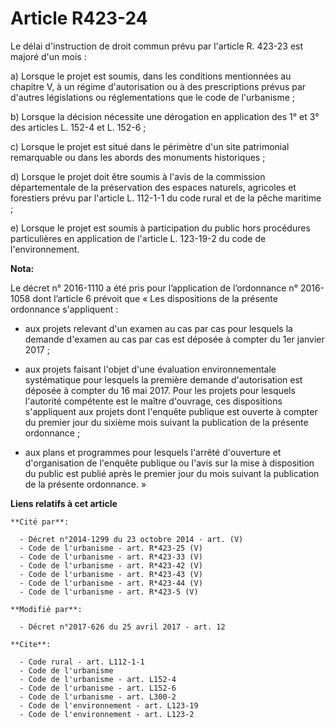 # Article R423-24

Le délai d'instruction de droit commun prévu par l'article R. 423-23 est majoré d'un mois :

a) Lorsque le projet est soumis, dans les conditions mentionnées au chapitre V, à un régime d'autorisation ou à des
prescriptions prévus par d'autres législations ou réglementations que le code de l'urbanisme ;

b) Lorsque la décision nécessite une dérogation en application des 1° et 3° des articles L. 152-4 et L. 152-6 ;

c) Lorsque le projet est situé dans le périmètre d'un site patrimonial remarquable ou dans les abords des monuments
historiques ;

d) Lorsque le projet doit être soumis à l'avis de la commission départementale de la préservation des espaces naturels,
agricoles et forestiers prévu par l'article L. 112-1-1 du code rural et de la pêche maritime ;

e) Lorsque le projet est soumis à participation du public hors procédures particulières en application de l'article L.
123-19-2 du code de l'environnement.

**Nota:**

Le décret n° 2016-1110 a été pris pour l’application de l’ordonnance n° 2016-1058 dont l’article 6 prévoit que « Les
dispositions de la présente ordonnance s'appliquent : 

- aux projets relevant d'un examen au cas par cas pour lesquels la demande d'examen au cas par cas est déposée à compter du
1er janvier 2017 ; 

- aux projets faisant l'objet d'une évaluation environnementale systématique pour lesquels la première demande d'autorisation
est déposée à compter du 16 mai 2017. Pour les projets pour lesquels l'autorité compétente est le maître d'ouvrage, ces
dispositions s'appliquent aux projets dont l'enquête publique est ouverte à compter du premier jour du sixième mois suivant
la publication de la présente ordonnance ; 

- aux plans et programmes pour lesquels l'arrêté d'ouverture et d'organisation de l'enquête publique ou l'avis sur la mise à
disposition du public est publié après le premier jour du mois suivant la publication de la présente ordonnance. »

**Liens relatifs à cet article**

	**Cité par**:

	  - Décret n°2014-1299 du 23 octobre 2014 - art. (V)
	  - Code de l'urbanisme - art. R*423-25 (V)
	  - Code de l'urbanisme - art. R*423-33 (V)
	  - Code de l'urbanisme - art. R*423-42 (V)
	  - Code de l'urbanisme - art. R*423-43 (V)
	  - Code de l'urbanisme - art. R*423-44 (V)
	  - Code de l'urbanisme - art. R*423-5 (V)

	**Modifié par**:

	  - Décret n°2017-626 du 25 avril 2017 - art. 12

	**Cite**:

	  - Code rural - art. L112-1-1
	  - Code de l'urbanisme
	  - Code de l'urbanisme - art. L152-4
	  - Code de l'urbanisme - art. L152-6
	  - Code de l'urbanisme - art. L300-2
	  - Code de l'environnement - art. L123-19
	  - Code de l'environnement - art. L123-2
